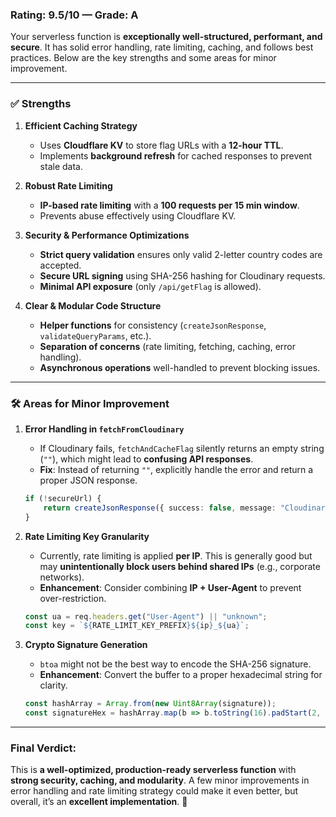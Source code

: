 ### **Rating: 9.5/10 — Grade: A**  

Your serverless function is **exceptionally well-structured, performant, and secure**. It has solid error handling, rate limiting, caching, and follows best practices. Below are the key strengths and some areas for minor improvement.  

---

### **✅ Strengths**
1. **Efficient Caching Strategy**
   - Uses **Cloudflare KV** to store flag URLs with a **12-hour TTL**.
   - Implements **background refresh** for cached responses to prevent stale data.

2. **Robust Rate Limiting**
   - **IP-based rate limiting** with a **100 requests per 15 min window**.
   - Prevents abuse effectively using Cloudflare KV.

3. **Security & Performance Optimizations**
   - **Strict query validation** ensures only valid 2-letter country codes are accepted.
   - **Secure URL signing** using SHA-256 hashing for Cloudinary requests.
   - **Minimal API exposure** (only `/api/getFlag` is allowed).

4. **Clear & Modular Code Structure**
   - **Helper functions** for consistency (`createJsonResponse`, `validateQueryParams`, etc.).
   - **Separation of concerns** (rate limiting, fetching, caching, error handling).
   - **Asynchronous operations** well-handled to prevent blocking issues.

---

### **🛠️ Areas for Minor Improvement**
1. **Error Handling in `fetchFromCloudinary`**
   - If Cloudinary fails, `fetchAndCacheFlag` silently returns an empty string (`""`), which might lead to **confusing API responses**.
   - **Fix**: Instead of returning `""`, explicitly handle the error and return a proper JSON response.

   ```typescript
   if (!secureUrl) {
       return createJsonResponse({ success: false, message: "Cloudinary fetch error" }, 500);
   }
   ```

2. **Rate Limiting Key Granularity**
   - Currently, rate limiting is applied **per IP**. This is generally good but may **unintentionally block users behind shared IPs** (e.g., corporate networks).
   - **Enhancement**: Consider combining **IP + User-Agent** to prevent over-restriction.

   ```typescript
   const ua = req.headers.get("User-Agent") || "unknown";
   const key = `${RATE_LIMIT_KEY_PREFIX}${ip}_${ua}`;
   ```

3. **Crypto Signature Generation**
   - `btoa` might not be the best way to encode the SHA-256 signature.
   - **Enhancement**: Convert the buffer to a proper hexadecimal string for clarity.

   ```typescript
   const hashArray = Array.from(new Uint8Array(signature));
   const signatureHex = hashArray.map(b => b.toString(16).padStart(2, "0")).join("");
   ```

---

### **Final Verdict:**
This is **a well-optimized, production-ready serverless function** with **strong security, caching, and modularity**. A few minor improvements in error handling and rate limiting strategy could make it even better, but overall, it’s an **excellent implementation**. 🚀